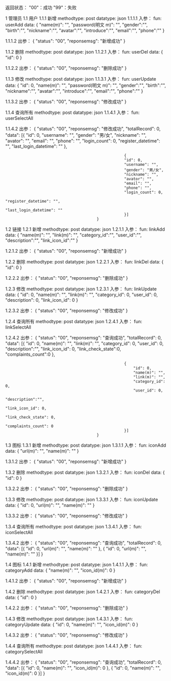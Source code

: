 返回状态： 
					"00"：成功
					"99"：失败








1			管理员
1.1 	用户
1.1.1	新增
			methodtype: 	post
			datatype:			json
1.1.1.1 入参：
				fun: 					userAdd
				data: 				{
												"name(m)": "",
												"password(明文 m)": "",
												"gender":"",
												"birth":"",
												"nickname":"",
												"avatar":"",
												"introduce":"",
												"email":"",
												"phone":""
											}
											
1.1.1.2 出参：
											{
												"status": "00",
												"reponsemsg": "新增成功"
											}

1.1.2	删除
			methodtype: 	post
			datatype:			json
1.1.2.1 入参：
				fun: 					userDel
				data: 				{
												"id": 0
											}
											
1.1.2.2 出参：
											{
												"status": "00",
												"reponsemsg": "删除成功"
											}

1.1.3	修改
			methodtype: 	post
			datatype:			json
1.1.3.1 入参：
				fun: 					userUpdate
				data: 				{
												"id": 0,
												"name(m)": "",
												"password(明文 m)": "",
												"gender":"",
												"birth":"",
												"nickname":"",
												"avatar":"",
												"introduce":"",
												"email":"",
												"phone":""
											}
											
1.1.3.2 出参：
											{
												"status": "00",
												"reponsemsg": "修改成功"
											}		
						
1.1.4	查询所有
			methodtype: 	post
			datatype:			json
1.1.4.1 入参：
				fun: 					userSelectAll
											
1.1.4.2 出参：
											{
												"status": "00",
												"reponsemsg": "修改成功",
												"totalRecord": 0,
												"data": [{
														"id": 0,
														"username": "",
														"gender": "男/女",
														"nickname": "",
														"avator": "",
														"email": "",
														"phone": "",
														"login_count": 0,
														"register_datetime": "",
														"last_login_datetime": ""
														},
														
														{
														"id": 0,
														"username": "",
														"gender": "男/女",
														"nickname": "",
														"avator": "",
														"email": "",
														"phone": "",
														"login_count": 0,
														"register_datetime": "",
														"last_login_datetime": ""
														}]
											}	



1.2		链接
1.2.1	新增
			methodtype: 	post
			datatype:			json
1.2.1.1 入参：
				fun: 					linkAdd
				data: 				{
												"name(m)": "",
												"link(m)": "",
												"category_id":"",
												"user_id":"",
												"description":"",
												"link_icon_id":""
											}
											
1.2.1.2 出参：
											{
												"status": "00",
												"reponsemsg": "新增成功"
											}

1.2.2	删除
			methodtype: 	post
			datatype:			json
1.2.2.1 入参：
				fun: 					linkDel
				data: 				{
												"id": 0
											}
											
1.2.2.2 出参：
											{
												"status": "00",
												"reponsemsg": "删除成功"
											}

1.2.3	修改
			methodtype: 	post
			datatype:			json
1.2.3.1 入参：
				fun: 					linkUpdate
				data: 				{
												"id": 0,
												"name(m)": "",
												"link(m)": "",
												"category_id": 0,
												"user_id": 0,
												"description": 0,
												"link_icon_id": 0
											}
											
1.2.3.2 出参：
											{
												"status": "00",
												"reponsemsg": "修改成功"
											}		
						
1.2.4	查询所有
			methodtype: 	post
			datatype:			json
1.2.4.1 入参：
				fun: 					linkSelectAll
											
1.2.4.2 出参：
											{
												"status": "00",
												"reponsemsg": "查询成功",
												"totalRecord": 0,
												"data": [{
															"id": 0,
															"name(m)": "",
															"link(m)": "",
															"category_id": 0,
															"user_id": 0,
															"description":"",
															"link_icon_id": 0,
															"link_check_state":0,
															"complaints_count":0 
														},
														
														{
															"id": 0,
															"name(m)": "",
															"link(m)": "",
															"category_id": 0,
															"user_id": 0,
															"description":"",
															"link_icon_id": 0,
															"link_check_state": 0,
															"complaints_count": 0
														}]
											}			





1.3		图标
1.3.1	新增
			methodtype: 	post
			datatype:			json
1.3.1.1 入参：
				fun: 					iconAdd
				data: 				{
												"url(m)": "",
												"name(m)": ""
											}
											
1.3.1.2 出参：
											{
												"status": "00",
												"reponsemsg": "新增成功"
											}

1.3.2	删除
			methodtype: 	post
			datatype:			json
1.3.2.1 入参：
				fun: 					iconDel
				data: 				{
												"id": 0
											}
											
1.3.2.2 出参：
											{
												"status": "00",
												"reponsemsg": "删除成功"
											}

1.3.3	修改
			methodtype: 	post
			datatype:			json
1.3.3.1 入参：
				fun: 					iconUpdate
				data: 				{
												"id": 0,
												"url(m)": "",
												"name(m)": ""
											}
											
1.3.3.2 出参：
											{
												"status": "00",
												"reponsemsg": "修改成功"
											}		
						
1.3.4	查询所有
			methodtype: 	post
			datatype:			json
1.3.4.1 入参：
				fun: 					iconSelectAll
											
1.3.4.2 出参：
											{
												"status": "00",
												"reponsemsg": "查询成功",
												"totalRecord": 0,
												"data": [{
															"id": 0,
															"url(m)": "",
															"name(m)": ""
														},
														{
															"id": 0,
															"url(m)": "",
															"name(m)": ""
														}]
											}






1.4		图标
1.4.1	新增
			methodtype: 	post
			datatype:			json
1.4.1.1 入参：
				fun: 					categoryAdd
				data: 				{
												"name(m)": "",
												"icon_id(m)": 0 
											}
											
1.4.1.2 出参：
											{
												"status": "00",
												"reponsemsg": "新增成功"
											}

1.4.2	删除
			methodtype: 	post
			datatype:			json
1.4.2.1 入参：
				fun: 					categoryDel
				data: 				{
												"id": 0
											}
											
1.4.2.2 出参：
											{
												"status": "00",
												"reponsemsg": "删除成功"
											}

1.4.3	修改
			methodtype: 	post
			datatype:			json
1.4.3.1 入参：
				fun: 					categoryUpdate
				data: 				{
												"id": 0,
												"name(m)": "",
												"icon_id(m)": 0
											}
											
1.4.3.2 出参：
											{
												"status": "00",
												"reponsemsg": "修改成功"
											}		
						
1.4.4	查询所有
			methodtype: 	post
			datatype:			json
1.4.4.1 入参：
				fun: 					categorySelectAll
											
1.4.4.2 出参：
											{
												"status": "00",
												"reponsemsg": "查询成功",
												"totalRecord": 0,
												"data": [{
															"id": 0,
															"name(m)": "",
															"icon_id(m)": 0
														},
														{
															"id": 0,
															"name(m)": "",
															"icon_id(m)": 0
														}]
											}



	